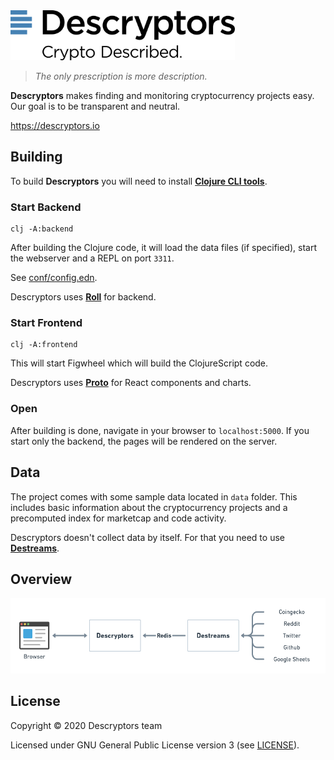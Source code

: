 <img height="80px" src="/resources/public/img/logo.svg">

>  _The only prescription is more description._


__Descryptors__  makes finding and monitoring cryptocurrency projects easy. Our goal is to be transparent and neutral.

https://descryptors.io



## Building

To build __Descryptors__ you will need to install [__Clojure CLI tools__](https://clojure.org/guides/getting_started).


### Start Backend

```
clj -A:backend
```

After building the Clojure code, it will load the data files (if specified), start the webserver and a REPL on port `3311`.

See [conf/config.edn](/conf/config.edn).

Descryptors uses [__Roll__](https://github.com/dimovich/roll) for backend.

### Start Frontend

```
clj -A:frontend
```

This will start Figwheel which will build the ClojureScript code.

Descryptors uses [__Proto__](https://github.com/descryptors/proto) for React components and charts.

### Open

After building is done, navigate in your browser to `localhost:5000`. If you start only the backend, the pages will be rendered on the server.


## Data

The project comes with some sample data located in `data` folder. This includes basic information about the cryptocurrency projects and a precomputed index for marketcap and code activity.

Descryptors doesn't collect data by itself. For that you need to use [__Destreams__](https://github.com/descryptors/destreams).


## Overview

<img src="/resources/overview.png">


## License

Copyright © 2020 Descryptors team

Licensed under GNU General Public License version 3 (see [LICENSE](LICENSE)).
